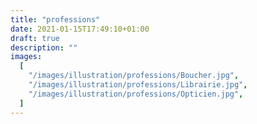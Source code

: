 ```yaml
---
title: "professions"
date: 2021-01-15T17:49:10+01:00
draft: true
description: ""
images:
  [
    "/images/illustration/professions/Boucher.jpg",
    "/images/illustration/professions/Librairie.jpg",
    "/images/illustration/professions/Opticien.jpg",
  ]
---
```

